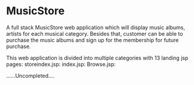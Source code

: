 # MusicStore
A full stack MusicStore web application which will display music albums, artists for each musical category. Besides that, customer can be able to purchase the music albums and sign up for the membership for future purchase.

This web application is divided into multiple categories with 13 landing jsp pages:
  storeindex.jsp: 
  index.jsp:
  Browse.jsp:
  
  ......Uncompleted....
